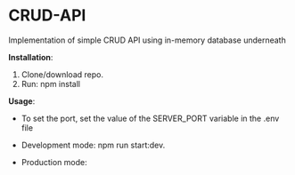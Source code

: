 # CRUD-API
Implementation of simple CRUD API using in-memory database underneath

**Installation**: 
1. Clone/download repo.
2. Run: npm install

**Usage**:
- To set the port, set the value of the SERVER_PORT variable in the .env file

- Development mode: npm run start:dev.
- Production mode: 
